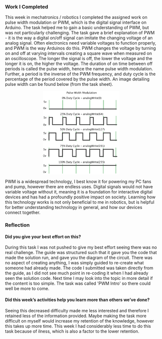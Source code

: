 
<h3>Work I Completed</h3>

This week in mechatronics / robotics I completed the assigned work on pulse width modulation or PWM, which is the digital signal interface on Arduino. The task helped me to gain a basic understanding of PWM, but was not particularly challenging. The task gave a brief explanation of PWM - it is the way a digital on/off signal can imitate the changing voltage of an analog signal. Often electronics need variable voltages to function properly, and PWM is the way Arduinos do this. PWM changes the voltage by turning on and off at varying intervals creating a square wave when measured on an oscilloscope. The longer the signal is off, the lower the voltage and the longer it is on, the higher the voltage. The duration of on time between off periods is called the pulse width, hence the name pulse width modulation. Further, a period is the inverse of the PWM frequency, and duty cycle is the percentage of the period covered by the pulse width. An image detailing pulse width can be found below (from the task sheet).

<img src='/assets/PWM/PWM.png' style='display: block; width: 50%; margin: 0 auto;'>

PWM is a widespread technology, I best know it for powering my PC fans and pump, however there are endless uses. Digital signals would not have variable voltage without it, meaning it is a foundation for interactive digital devices and has had a profoundly positive impact on society. Learning how this technology works is not only beneficial to me in robotics, but is helpful for better understanding technology in general, and how our devices connect together.

<h3>Reflection</h3>

<h4>Did you give your best effort on this?</h4>

During this task I was not pushed to give my best effort seeing there was no real challenge. The guide was structured such that it gave you the code that made the solution run, and gave you the diagram of the circuit. There was no aspect of creating anything, I was simply guided to re-create what someone had already made. The code I submitted was taken directly from the guide, as I did not see much point in re-coding it when I had already seen the solution code. Next time I may look into the topic in more detail if the content is too simple. The task was called 'PWM Intro' so there could well be more to come.

<h4>Did this week’s activities help you learn more than others we’ve done?</h4>

Seeing this decreased difficulty made me less interested and therefore I retained less of the information provided. Maybe making the task more difficult on myself would increase my retention of the knowledge, however this takes up more time. This week I had considerably less time to do this task because of ilness, which is also a factor to the lower retention. 

